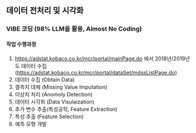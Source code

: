 ## 데이터 전처리 및 시각화
### VIBE 코딩 (98% LLM을 활용, Almost No Coding)

#### 작업 수행과정
1. https://adstat.kobaco.co.kr/mcr/portal/mainPage.do  에서 2018년/2019년도 데이터 수집 (https://adstat.kobaco.co.kr/mcr/portal/dataSet/mdssListPage.do)
2. 데이터 수집 (Obtain Data)
3. 결측치 대체 (Missing Value Imputation)
4. 이상치 처리 (Anomoly Detection)
5. 데이터 시각화 (Data Visulaization)
6. 추가 변수 추출(특성공학, Feature Extraction)
7. 특성 추출 (Feature Selection)
8. 예측 모형 개발 
